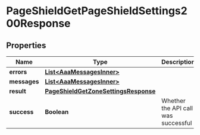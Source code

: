 

# PageShieldGetPageShieldSettings200Response


## Properties

| Name | Type | Description | Notes |
|------------ | ------------- | ------------- | -------------|
|**errors** | [**List&lt;AaaMessagesInner&gt;**](AaaMessagesInner.md) |  |  |
|**messages** | [**List&lt;AaaMessagesInner&gt;**](AaaMessagesInner.md) |  |  |
|**result** | [**PageShieldGetZoneSettingsResponse**](PageShieldGetZoneSettingsResponse.md) |  |  |
|**success** | **Boolean** | Whether the API call was successful |  |



